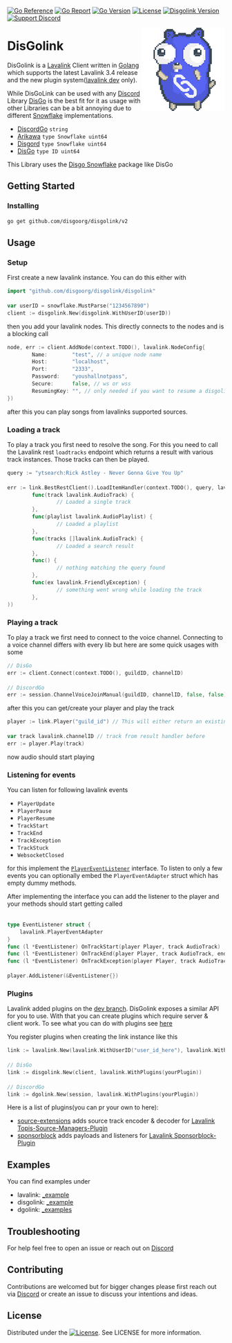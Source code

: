 [![Go Reference](https://pkg.go.dev/badge/github.com/disgoorg/disgolink.svg)](https://pkg.go.dev/github.com/disgoorg/disgolink)
[![Go Report](https://goreportcard.com/badge/github.com/disgoorg/disgolink/v2)](https://goreportcard.com/report/github.com/disgoorg/disgolink)
[![Go Version](https://img.shields.io/github/go-mod/go-version/disgoorg/disgolink?filename=go.mod)](https://golang.org/doc/devel/release.html)
[![License](https://img.shields.io/badge/License-Apache%202.0-blue.svg)](https://github.com/disgoorg/disgolink/blob/master/LICENSE)
[![Disgolink Version](https://img.shields.io/github/v/release/disgoorg/disgolink?label=release)](https://github.com/disgoorg/disgolink/releases/latest)
[![Support Discord](https://discord.com/api/guilds/817327181659111454/widget.png)](https://discord.gg/NFmvZYmZMF)

<img align="right" src="/.github/disgolink.png" width=192 alt="discord gopher">

# DisGolink

DisGolink is a [Lavalink](https://github.com/freyacodes/Lavalink) Client written in [Golang](https://golang.org/) which supports the latest Lavalink 3.4 release and the new plugin system([lavalink dev](https://github.com/freyacodes/Lavalink/tree/dev) only). 

While DisGoLink can be used with any [Discord](https://discord.com) Library [DisGo](https://github.com/disgoorg/disgo) is the best fit for it as usage with other Libraries can be a bit annoying due to different [Snowflake](https://github.com/disgoorg/snowflake) implementations.

* [DiscordGo](https://github.com/bwmarrin/discordgo) `string`
* [Arikawa](https://github.com/diamondburned/arikawa) `type Snowflake uint64`
* [Disgord](https://github.com/andersfylling/disgord) `type Snowflake uint64`
* [DisGo](https://github.com/disgoorg/disgo) `type ID uint64`

This Library uses the [Disgo Snowflake](https://github.com/disgoorg/snowflake) package like DisGo

## Getting Started

### Installing

```sh
go get github.com/disgoorg/disgolink/v2
```

## Usage

### Setup

First create a new lavalink instance. You can do this either with

```go
import "github.com/disgoorg/disgolink/disgolink"

var userID = snowflake.MustParse("1234567890")
client := disgolink.New(disgolink.WithUserID(userID))
```

then you add your lavalink nodes. This directly connects to the nodes and is a blocking call
```go
node, err := client.AddNode(context.TODO(), lavalink.NodeConfig{
		Name:        "test", // a unique node name
		Host:        "localhost",
		Port:        "2333",
		Password:    "youshallnotpass",
		Secure:      false, // ws or wss
		ResumingKey: "", // only needed if you want to resume a disgolink session
})
```

after this you can play songs from lavalinks supported sources.

### Loading a track

To play a track you first need to resolve the song. For this you need to call the Lavalink rest `loadtracks` endpoint which returns a result with various track instances. Those tracks can then be played.
```go
query := "ytsearch:Rick Astley - Never Gonna Give You Up"

err := link.BestRestClient().LoadItemHandler(context.TODO(), query, lavalink.NewResultHandler(
		func(track lavalink.AudioTrack) {
				// Loaded a single track
		},
		func(playlist lavalink.AudioPlaylist) {
				// Loaded a playlist
		},
		func(tracks []lavalink.AudioTrack) {
				// Loaded a search result
		},
		func() {
				// nothing matching the query found
		},
		func(ex lavalink.FriendlyException) {
				// something went wrong while loading the track
		},
))
```

### Playing a track

To play a track we first need to connect to the voice channel.
Connecting to a voice channel differs with every lib but here are some quick usages with some
```go
// DisGo
err := client.Connect(context.TODO(), guildID, channelID)

// DiscordGo
err := session.ChannelVoiceJoinManual(guildID, channelID, false, false)
```

after this you can get/create your player and play the track
```go
player := link.Player("guild_id") // This will either return an existing or new player

var track lavalink.channelID // track from result handler before
err := player.Play(track)
```
now audio should start playing

### Listening for events

You can listen for following lavalink events
* `PlayerUpdate`
* `PlayerPause`
* `PlayerResume`
* `TrackStart`
* `TrackEnd`
* `TrackException`
* `TrackStuck`
* `WebsocketClosed`

for this implement the [`PlayerEventListener`](https://github.com/disgoorg/disgolink/blob/master/lavalink/player_listener.go) interface. 
To listen to only a few events you can optionally embed the `PlayerEventAdapter` struct which has empty dummy methods.

After implementing the interface you can add the listener to the player and your methods should start getting called
```go

type EventListener struct {
    lavalink.PlayerEventAdapter
}
func (l *EventListener) OnTrackStart(player Player, track AudioTrack)                                  {}
func (l *EventListener) OnTrackEnd(player Player, track AudioTrack, endReason AudioTrackEndReason)     {}
func (l *EventListener) OnTrackException(player Player, track AudioTrack, exception FriendlyException) {}

player.AddListener(&EventListener{})
```

### Plugins

Lavalink added plugins on the [dev branch](https://github.com/freyacodes/Lavalink/blob/dev/PLUGINS.md). DisGolink exposes a similar API for you to use. With that you can create plugins which require server & client work.
To see what you can do with plugins see [here](https://github.com/disgoorg/disgolink/blob/master/lavalink/plugin.go)

You register plugins when creating the link instance like this
```go
link := lavalink.New(lavalink.WithUserID("user_id_here"), lavalink.WithPlugins(yourPlugin))

// DisGo
link := disgolink.New(client, lavalink.WithPlugins(yourPlugin)) 

// DiscordGo
link := dgolink.New(session, lavalink.WithPlugins(yourPlugin))
```

Here is a list of plugins(you can pr your own to here):
* [source-extensions](https://github.com/disgoorg/source-extensions-plugin) adds source track encoder & decoder for [Lavalink Topis-Source-Managers-Plugin](https://github.com/Topis-Lavalink-Plugins/Topis-Source-Managers-Plugin)
* [sponsorblock](https://github.com/disgoorg/sponsorblock-plugin) adds payloads and listeners for [Lavalink Sponsorblock-Plugin](https://github.com/Topis-Lavalink-Plugins/Sponsorblock-Plugin)

## Examples

You can find examples under 
* lavalink:  [_example](https://github.com/disgoorg/disgolink/tree/master/_example)
* disgolink: [_example](https://github.com/disgoorg/disgolink/tree/master/disgolink/_example)
* dgolink:   [_examples](https://github.com/disgoorg/disgolink/tree/master/dgolink/_example)

## Troubleshooting

For help feel free to open an issue or reach out on [Discord](https://discord.gg/NFmvZYmZMF)

## Contributing

Contributions are welcomed but for bigger changes please first reach out via [Discord](https://discord.gg/NFmvZYmZMF) or create an issue to discuss your intentions and ideas.

## License

Distributed under the [![License](https://img.shields.io/badge/License-Apache%202.0-blue.svg)](https://github.com/disgoorg/disgolink/blob/master/LICENSE). See LICENSE for more information.

